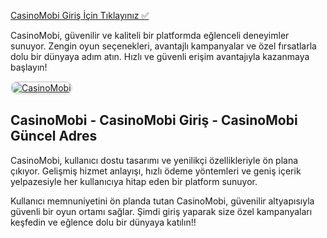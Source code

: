 <a href="http://www.redly.vip/3A5tsFl">CasinoMobi Giriş İçin Tıklayınız ✅</a>  
<p>CasinoMobi, güvenilir ve kaliteli bir platformda eğlenceli deneyimler sunuyor. Zengin oyun seçenekleri, avantajlı kampanyalar ve özel fırsatlarla dolu bir dünyaya adım atın. Hızlı ve güvenli erişim avantajıyla kazanmaya başlayın!</p>  

<a href="http://www.redly.vip/3A5tsFl" title="CasinoMobi">
    <img src="https://i.ibb.co/MkY55wf/photo-2025-01-15-16-52-46.jpg" alt="CasinoMobi" style="max-width: 100%; border: 2px solid #ddd; border-radius: 10px;">
</a>

<h2>CasinoMobi - CasinoMobi Giriş - CasinoMobi Güncel Adres</h2>
<p>CasinoMobi, kullanıcı dostu tasarımı ve yenilikçi özellikleriyle ön plana çıkıyor. Gelişmiş hizmet anlayışı, hızlı ödeme yöntemleri ve geniş içerik yelpazesiyle her kullanıcıya hitap eden bir platform sunuyor.</p>  

<p>Kullanıcı memnuniyetini ön planda tutan CasinoMobi, güvenilir altyapısıyla güvenli bir oyun ortamı sağlar. Şimdi giriş yaparak size özel kampanyaları keşfedin ve eğlence dolu bir dünyaya katılın!!</p>
